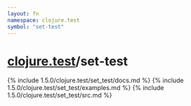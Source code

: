 ```yaml
---
layout: fn
namespace: clojure.test
symbol: "set-test"
---
```


# [clojure.test](../)/set-test

{% include 1.5.0/clojure.test/set_test/docs.md %}
{% include 1.5.0/clojure.test/set_test/examples.md %}
{% include 1.5.0/clojure.test/set_test/src.md %}

